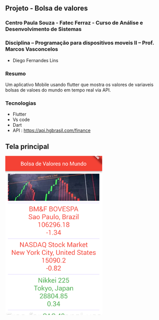## Projeto - Bolsa de valores
### Centro Paula Souza - Fatec Ferraz - Curso de Análise e Desenvolvimento de Sistemas
### Disciplina – Programação para dispositivos moveis II – Prof. Marcos Vasconcelos

- Diego Fernandes Lins

### Resumo
Um aplicativo Mobile usando flutter que mostra os valores de variaveis bolsas de valoes do mundo em tempo real via API.

### Tecnologias
- Flutter
- Vs code
- Dart
- API : https://api.hgbrasil.com/finance

## Tela principal
![](https://github.com/DiegoLins10/bolsavalores/blob/master/bolsa.png)
